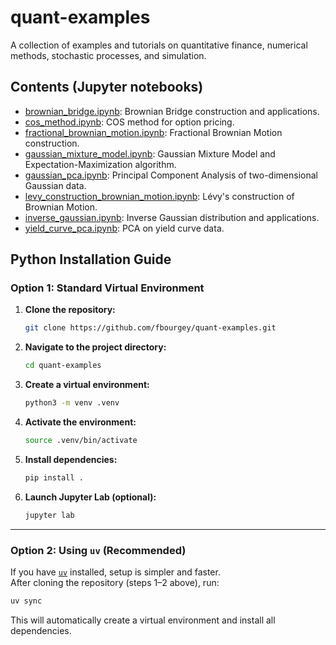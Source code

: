 # quant-examples

A collection of examples and tutorials on quantitative finance,
numerical methods, stochastic processes, and simulation.

## Contents (Jupyter notebooks)

- [brownian_bridge.ipynb](./brownian_bridge.ipynb): Brownian Bridge construction and applications.
- [cos_method.ipynb](./cos_method.ipynb): COS method for option pricing.
- [fractional_brownian_motion.ipynb](./fractional_brownian_motion.ipynb): Fractional Brownian Motion construction.
- [gaussian_mixture_model.ipynb](./gaussian_mixture_model.ipynb): Gaussian Mixture Model and Expectation-Maximization algorithm.
- [gaussian_pca.ipynb](./gaussian_pca.ipynb): Principal Component Analysis of two-dimensional Gaussian data.
- [levy_construction_brownian_motion.ipynb](./levy_construction_brownian_motion.ipynb): Lévy's construction of Brownian Motion.
- [inverse_gaussian.ipynb](./inverse_gaussian.ipynb): Inverse Gaussian distribution and applications.
- [yield_curve_pca.ipynb](./yield_curve_pca.ipynb): PCA on yield curve data.

## Python Installation Guide

### Option 1: Standard Virtual Environment

1. **Clone the repository:**

   ```bash
   git clone https://github.com/fbourgey/quant-examples.git
   ```

2. **Navigate to the project directory:**

   ```bash
   cd quant-examples
   ```

3. **Create a virtual environment:**

   ```bash
   python3 -m venv .venv
   ```

4. **Activate the environment:**

   ```bash
   source .venv/bin/activate
   ```

5. **Install dependencies:**

   ```bash
   pip install .
   ```

6. **Launch Jupyter Lab (optional):**

   ```bash
   jupyter lab
   ```

---

### Option 2: Using `uv` (Recommended)

If you have [`uv`](https://docs.astral.sh/uv/) installed, setup is simpler and faster.  
After cloning the repository (steps 1–2 above), run:

```bash
uv sync
```

This will automatically create a virtual environment and install all dependencies.
